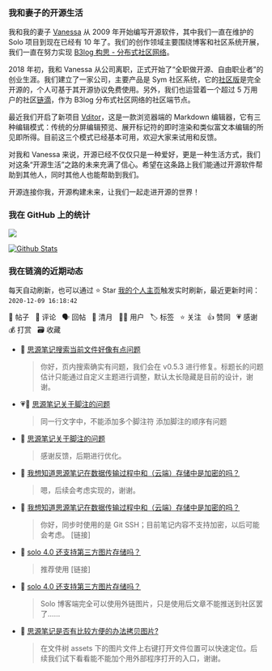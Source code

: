 ### 我和妻子的开源生活

我和我的妻子 [Vanessa](https://github.com/Vanessa219) 从 2009 年开始编写开源软件，其中我们一直在维护的 Solo 项目到现在已经有 10 年了。我们的创作领域主要围绕博客和社区系统开展，我们一直在努力实现 [B3log 构思 - 分布式社区网络](https://ld246.com/article/1546941897596)。

2018 年初，我和 Vanessa 从公司离职，正式开始了“全职做开源、自由职业者”的创业生涯。我们建立了一家公司，主要产品是 Sym 社区系统，它的[社区版](https://github.com/88250/symphony)是完全开源的，个人可基于其开源协议免费使用。另外，我们也运营着一个超过 5 万用户的社区[链滴](https://ld246.com)，作为 B3log 分布式社区网络的社区端节点。

最近我们开启了新项目 [Vditor](https://github.com/Vanessa219/vditor)，这是一款浏览器端的 Markdown 编辑器，它有三种编辑模式：传统的分屏编辑预览、展开标记符的即时渲染和类似富文本编辑的所见即所得。目前这三个模式已经基本可用，欢迎大家来试用和反馈。

对我和 Vanessa 来说，开源已经不仅仅只是一种爱好，更是一种生活方式，我们对这条“开源生活”之路的未来充满了信心。希望在这条路上我们能通过开源软件帮助到其他人，同时其他人也能帮助到我们。

开源连接你我，开源构建未来，让我们一起走进开源的世界！

### 我在 GitHub 上的统计

<a title="Hits" target="_blank" href="https://github.com/88250/88250"><img src="https://hits.b3log.org/88250/88250.svg"></a>

[![Github Stats](https://github-readme-stats.vercel.app/api?username=88250&show_icons=true)](https://github.com/88250)

<!--events start -->

### 我在链滴的近期动态

每天自动刷新，也可以通过 ⭐️ Star [我的个人主页](https://github.com/88250/88250)触发实时刷新，最近更新时间：`2020-12-09 16:18:42`

📝 帖子 &nbsp; 💬 评论 &nbsp; 🗣 回帖 &nbsp; 🌙 清月 &nbsp; 👨‍💻 用户 &nbsp; 🏷️ 标签 &nbsp; ⭐️ 关注 &nbsp; 👍 赞同 &nbsp; 💗 感谢 &nbsp; 💰 打赏 &nbsp; 🗃 收藏

* 💬 [思源笔记搜索当前文件好像有点问题](https://ld246.com/article/1607479878540/comment/1607501572610#comments)

  > 你好，页内搜索确实有问题，我们会在 v0.5.3 进行修复。标题长的问题估计只能通过自定义主题进行调整，默认太长隐藏是目前的设计，谢谢。
* 💗📝 [思源笔记关于脚注的问题](https://ld246.com/article/1607436867017)

  > 同一行文字中，不能添加多个脚注符 添加脚注的顺序有问题
* 💬 [思源笔记关于脚注的问题](https://ld246.com/article/1607436867017/comment/1607474755631#comments)

  > 感谢反馈，后期进行优化。
* 💬 [我想知道思源笔记在数据传输过程中和（云端）存储中是加密的吗？](https://ld246.com/article/1607385964277/comment/1607474185021#comments)

  > 嗯，后续会考虑实现的，谢谢。
* 💬 [我想知道思源笔记在数据传输过程中和（云端）存储中是加密的吗？](https://ld246.com/article/1607385964277/comment/1607396533834#comments)

  > 你好，同步时使用的是 Git SSH；目前笔记内容不支持加密，以后可能会考虑。 [链接]
* 💬 [solo 4.0 还支持第三方图片存储吗？](https://ld246.com/article/1607303164918/comment/1607305251255#comments)

  > 推荐使用 [链接]
* 💬 [solo 4.0 还支持第三方图片存储吗？](https://ld246.com/article/1607303164918/comment/1607303871366#comments)

  > Solo 博客端完全可以使用外链图片，只是使用后文章不能推送到社区罢了……
* 💬 [思源笔记是否有比较方便的办法拷贝图片?](https://ld246.com/article/1607179116179/comment/1607220056989#comments)

  > 在文件树 assets 下的图片文件上右键打开文件位置可以快速定位。后续我们试下看看能不能加个用外部程序打开的入口，谢谢。


<!--events end -->
